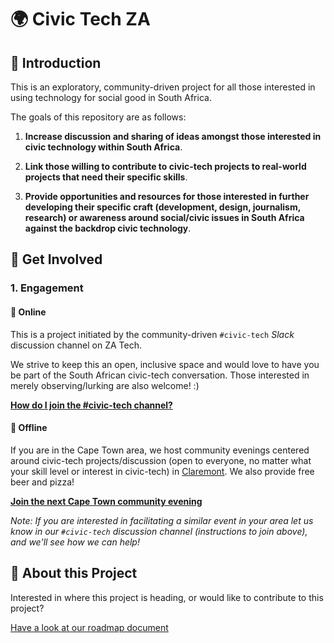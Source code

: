 # 🌍 Civic Tech ZA

## 👋 Introduction

This is an exploratory, community-driven project for all those interested in using technology for social good in South Africa. 

The goals of this repository are as follows:

1. **Increase discussion and sharing of ideas amongst those interested in civic technology within South Africa**.

2. **Link those willing to contribute to civic-tech projects to real-world projects that need their specific skills**. 

3. **Provide opportunities and resources for those interested in further developing their specific craft (development, design, journalism, research) or awareness around social/civic issues in South Africa against the backdrop civic technology**. 

## 🔨 Get Involved

### 1. Engagement

#### 📱 Online

This is a project initiated by the community-driven `#civic-tech` _Slack_ discussion channel on ZA Tech.

We strive to keep this an open, inclusive space and would love to have you be part of the South African civic-tech conversation. Those interested in merely observing/lurking are also welcome! :) 

**[How do I join the #civic-tech channel?](./engagement/joining-the-civic-tech-channel.md)**

#### 📴 Offline

If you are in the Cape Town area, we host community evenings centered around civic-tech projects/discussion (open to everyone, no matter what your skill level or interest in civic-tech) in [Claremont](https://goo.gl/maps/CtGcN7GW93P2). We also provide free beer and pizza! 

**[Join the next Cape Town community evening](https://www.meetup.com/OpenUp/)**

_Note: If you are interested in facilitating a similar event in your area let us know in our `#civic-tech` discussion channel (instructions to join above), and we'll see how we can help!_

## 💜 About this Project

Interested in where this project is heading, or would like to contribute to this project?

[Have a look at our roadmap document](./roadmap.md)

